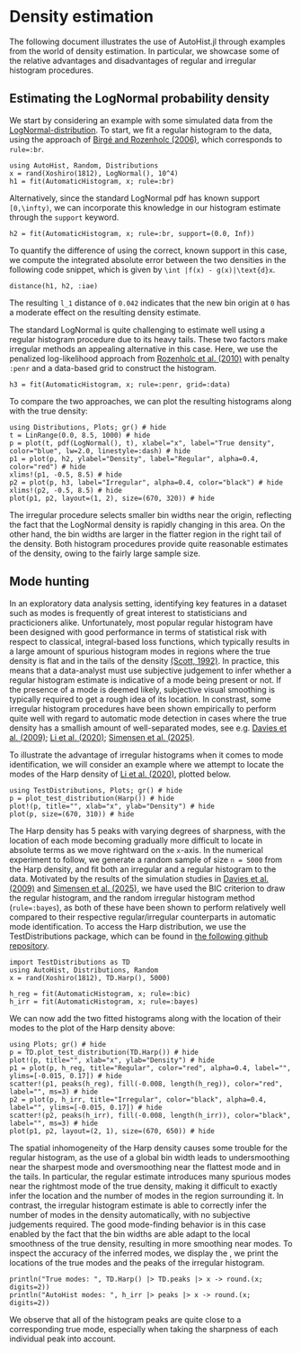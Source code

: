 # Density estimation

The following document illustrates the use of AutoHist.jl through examples from the world of density estimation. In particular, we showcase some of the relative advantages and disadvantages of regular and irregular histogram procedures.

## Estimating the LogNormal probability density

We start by considering an example with some simulated data from the [LogNormal-distribution](https://en.wikipedia.org/wiki/Log-normal_distribution). To start, we fit a regular histogram to the data, using the approach of [Birgé and Rozenholc (2006)](https://doi.org/10.1016/j.csda.2010.04.021), which corresponds to `rule=:br`.
```@example LogNormal; continued=true
using AutoHist, Random, Distributions
x = rand(Xoshiro(1812), LogNormal(), 10^4)
h1 = fit(AutomaticHistogram, x; rule=:br)
```
Alternatively, since the standard LogNormal pdf has known support ``[0,\infty)``, we can incorporate this knowledge in our histogram estimate through the `support` keyword.
```@example LogNormal; continued = true
h2 = fit(AutomaticHistogram, x; rule=:br, support=(0.0, Inf))
```
To quantify the difference of using the correct, known support in this case, we compute the integrated absolute error between the two densities in the following code snippet, which is given by ``\int |f(x) - g(x)|\text{d}x``.
```@example LogNormal
distance(h1, h2, :iae)
```
The resulting ``l_1`` distance of ``0.042`` indicates that the new bin origin at ``0`` has a moderate effect on the resulting density estimate.

The standard LogNormal is quite challenging to estimate well using a regular histogram procedure due to its heavy tails. These two factors make irregular methods an appealing alternative in this case. Here, we use the penalized log-likelihood approach from [Rozenholc et al. (2010)](https://doi.org/10.1016/j.csda.2010.04.021) with penalty `:penr` and a data-based grid to construct the histogram.
```@example LogNormal; continued = true
h3 = fit(AutomaticHistogram, x; rule=:penr, grid=:data)
```

To compare the two approaches, we can plot the resulting histograms along with the true density:
```@example LogNormal
using Distributions, Plots; gr() # hide
t = LinRange(0.0, 8.5, 1000) # hide
p = plot(t, pdf(LogNormal(), t), xlabel="x", label="True density", color="blue", lw=2.0, linestyle=:dash) # hide
p1 = plot(p, h2, ylabel="Density", label="Regular", alpha=0.4, color="red") # hide
xlims!(p1, -0.5, 8.5) # hide
p2 = plot(p, h3, label="Irregular", alpha=0.4, color="black") # hide
xlims!(p2, -0.5, 8.5) # hide
plot(p1, p2, layout=(1, 2), size=(670, 320)) # hide
```
The irregular procedure selects smaller bin widths near the origin, reflecting the fact that the LogNormal density is rapidly changing in this area. On the other hand, the bin widths are larger in the flatter region in the right tail of the density. Both histogram procedures provide quite reasonable estimates of the density, owing to the fairly large sample size.

## Mode hunting
In an exploratory data analysis setting, identifying key features in a dataset such as modes is frequently of great interest to statisticians and practicioners alike. Unfortunately, most popular regular histogram have been designed with good performance in terms of statistical risk with respect to classical, integral-based loss functions, which typically results in a large amount of spurious histogram modes in regions where the true density is flat and in the tails of the density [(Scott, 1992)](https://doi.org/10.1002/9780470316849). In practice, this means that a data-analyst must use subjective judgement to infer whether a regular histogram estimate is indicative of a mode being present or not. If the presence of a mode is deemed likely, subjective visual smoothing is typically required to get a rough idea of its location. In constrast, some irregular histogram procedures have been shown empirically to perform quite well with regard to automatic mode detection in cases where the true density has a smallish amount of well-separated modes, see e.g. [Davies et al. (2009)](https://doi.org/10.1051/ps:2008005); [Li et al. (2020)](https://doi.org/10.1093/biomet/asz081); [Simensen et al. (2025)](https://doi.org/10.48550/ARXIV.2505.22034).

To illustrate the advantage of irregular histograms when it comes to mode identification, we will consider an example where we attempt to locate the modes of the Harp density of [Li et al. (2020)](https://doi.org/10.1093/biomet/asz081), plotted below.

```@example
using TestDistributions, Plots; gr() # hide
p = plot_test_distribution(Harp()) # hide
plot!(p, title="", xlab="x", ylab="Density") # hide
plot(p, size=(670, 310)) # hide
```
The Harp density has 5 peaks with varying degrees of sharpness, with the location of each mode becoming gradually more difficult to locate in absolute terms as we move rightward on the ``x``-axis. In the numerical experiment to follow, we generate a random sample of size ``n = 5000`` from the Harp density, and fit both an irregular and a regular histogram to the data. Motivated by the results of the simulation studies in [Davies et al. (2009)](https://doi.org/10.1051/ps:2008005) and [Simensen et al. (2025)](https://doi.org/10.48550/ARXIV.2505.22034), we have used the BIC criterion to draw the regular histogram, and the random irregular histogram method (`rule=:bayes`), as both of these have been shown to perform relatively well compared to their respective regular/irregular counterparts in automatic mode identification. To access the Harp distribution, we use the TestDistributions package, which can be found in [the following github repository](https://github.com/oskarhs/Random-Histograms---Paper/tree/main/TestDistributions).

```@example Harp; continued = true
import TestDistributions as TD
using AutoHist, Distributions, Random
x = rand(Xoshiro(1812), TD.Harp(), 5000)

h_reg = fit(AutomaticHistogram, x; rule=:bic)
h_irr = fit(AutomaticHistogram, x; rule=:bayes)
```

We can now add the two fitted histograms along with the location of their modes to the plot of the Harp density above:
```@example Harp
using Plots; gr() # hide
p = TD.plot_test_distribution(TD.Harp()) # hide
plot!(p, title="", xlab="x", ylab="Density") # hide
p1 = plot(p, h_reg, title="Regular", color="red", alpha=0.4, label="", ylims=[-0.015, 0.17]) # hide
scatter!(p1, peaks(h_reg), fill(-0.008, length(h_reg)), color="red", label="", ms=3) # hide
p2 = plot(p, h_irr, title="Irregular", color="black", alpha=0.4, label="", ylims=[-0.015, 0.17]) # hide
scatter!(p2, peaks(h_irr), fill(-0.008, length(h_irr)), color="black", label="", ms=3) # hide
plot(p1, p2, layout=(2, 1), size=(670, 650)) # hide
```

The spatial inhomogeneity of the Harp density causes some trouble for the regular histogram, as the use of a global bin width leads to undersmoothing near the sharpest mode and oversmoothing near the flattest mode and in the tails. In particular, the regular estimate introduces many spurious modes near the rightmost mode of the true density, making it difficult to exactly infer the location and the number of modes in the region surrounding it. In contrast, the irregular histogram estimate is able to correctly infer the number of modes in the density automatically, with no subjective judgements required. The good mode-finding behavior is in this case enabled by the fact that the bin widths are able adapt to the local smoothness of the true density, resulting in more smoothing near modes. To inspect the accuracy of the inferred modes, we display the , we print the locations of the true modes and the peaks of the irregular histogram.

```@example Harp
println("True modes: ", TD.Harp() |> TD.peaks |> x -> round.(x; digits=2))
println("AutoHist modes: ", h_irr |> peaks |> x -> round.(x; digits=2))
```
We observe that all of the histogram peaks are quite close to a corresponding true mode, especially when taking the sharpness of each individual peak into account.